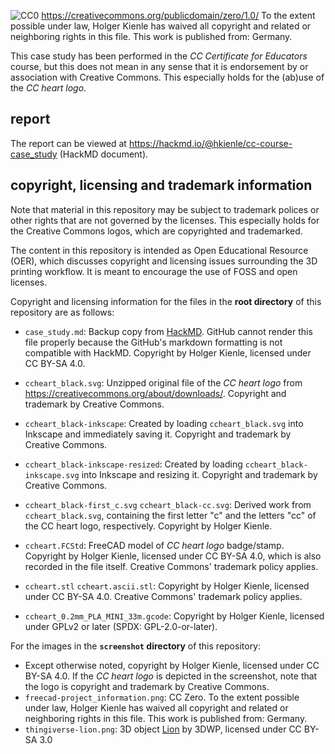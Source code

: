 ![CC0](https://mirrors.creativecommons.org/presskit/buttons/88x31/svg/cc-zero.svg) https://creativecommons.org/publicdomain/zero/1.0/
To the extent possible under law, Holger Kienle has waived all copyright and related or neighboring rights in this file. This work is published from: Germany.

This case study has been performed in the *CC Certificate for Educators* course, but this does not mean in any sense that it is endorsement by or association with Creative Commons. This especially holds for the (ab)use of the *CC heart logo*.

## report

The report can be viewed at https://hackmd.io/@hkienle/cc-course-case_study (HackMD document).

## copyright, licensing and trademark information

Note that material in this repository may be subject to trademark polices or other rights that are not governed by the licenses. This especially holds for the Creative Commons logos, which are copyrighted and trademarked.

The content in this repository is intended as Open Educational Resource (OER), which discusses copyright and licensing issues surrounding the 3D printing workflow. It is meant to encourage the use of FOSS and open licenses.

Copyright and licensing information for the files in the **root directory** of this repository are as follows:

- `case_study.md`: Backup copy from [HackMD](https://hackmd.io/@hkienle/cc-course-case_study). GitHub cannot render this file properly because the GitHub's markdown formatting is not compatible with HackMD. Copyright by Holger Kienle, licensed under CC BY-SA 4.0.

- `ccheart_black.svg`: Unzipped original file of the *CC heart logo* from https://creativecommons.org/about/downloads/. Copyright and trademark by Creative Commons.
- `ccheart_black-inkscape`: Created by loading `ccheart_black.svg` into Inkscape and immediately saving it. Copyright and trademark by Creative Commons.
- `ccheart_black-inkscape-resized`: Created by loading `ccheart_black-inkscape.svg` into Inkscape and resizing it. Copyright and trademark by Creative Commons.
- `ccheart_black-first_c.svg` `ccheart_black-cc.svg`: Derived work from `ccheart_black.svg`, containing the first letter "c" and the letters "cc" of the CC heart logo, respectively. Copyright by Holger Kienle.

- `ccheart.FCStd`: FreeCAD model of *CC heart logo* badge/stamp. Copyright by Holger Kienle, licensed under CC BY-SA 4.0, which is also recorded in the file itself. Creative Commons' trademark policy applies.
- `ccheart.stl` `ccheart.ascii.stl`: Copyright by Holger Kienle, licensed under CC BY-SA 4.0. Creative Commons' trademark policy applies.
- `ccheart_0.2mm_PLA_MINI_33m.gcode`: Copyright by Holger Kienle, licensed under GPLv2 or later (SPDX: GPL-2.0-or-later).

For the images in the **`screenshot` directory** of this repository:
- Except otherwise noted, copyright by Holger Kienle, licensed under CC BY-SA 4.0. If the *CC heart logo* is depicted in the screenshot, note that the logo is copyright and trademark by Creative Commons.
- `freecad-project_information.png`: CC Zero. To the extent possible under law, Holger Kienle has waived all copyright and related or neighboring rights in this file. This work is published from: Germany.
- `thingiverse-lion.png`: 3D object [Lion](https://www.thingiverse.com/thing:728085) by 3DWP, licensed under CC BY-SA 3.0
